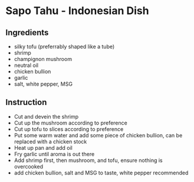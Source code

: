 # Sapo Tahu - Indonesian Dish

## Ingredients

- silky tofu (preferrably shaped like a tube)
- shrimp
- champignon mushroom
- neutral oil
- chicken bullion
- garlic
- salt, white pepper, MSG

## Instruction

- Cut and devein the shrimp
- Cut up the mushroom according to preference
- Cut up tofu to slices according to preference
- Put some warm water and add some piece of chicken bullion, can be replaced with a chicken stock
- Heat up pan and add oil
- Fry garlic until aroma is out there
- Add shrimp first, then mushroom, and tofu, ensure nothing is overcooked
- add chicken bullion, salt and MSG to taste, white pepper recommended